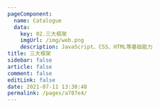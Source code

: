 ```yaml
---
pageComponent: 
  name: Catalogue
  data: 
    key: 02.三大框架
    imgUrl: /img/web.png
    description: JavaScript、CSS、HTML等基础能力
title: 三大框架
sidebar: false
article: false
comment: false
editLink: false
date: 2021-07-11 13:38:48
permalink: /pages/a787e4/
---
```

